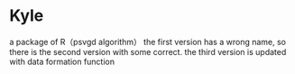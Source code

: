 # Kyle
a package of R（psvgd algorithm）
the first version has a wrong name, so there is the second version with some correct.
the third version is updated with data formation function
